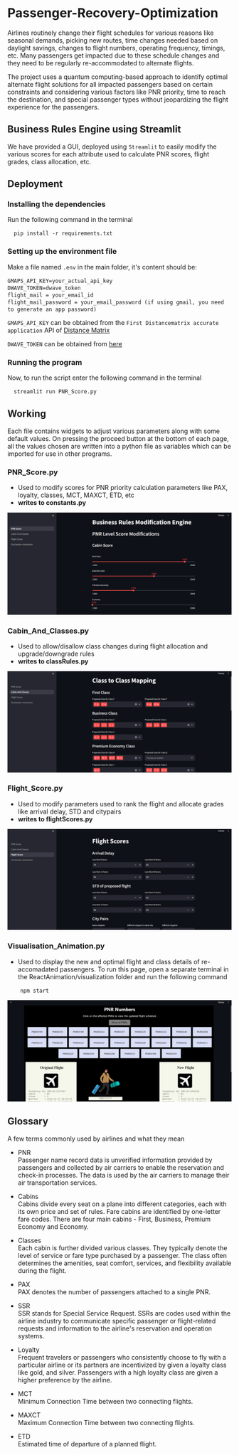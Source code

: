 # Passenger-Recovery-Optimization

Airlines routinely change their flight schedules for various reasons like seasonal demands, picking new routes, time changes needed based on daylight savings, changes to flight numbers,
operating frequency, timings, etc. Many passengers get impacted due to these schedule
changes and they need to be regularly re-accommodated to alternate flights. 

The project uses a quantum computing-based approach to identify optimal alternate flight solutions for all impacted passengers based on certain constraints and considering various factors like PNR priority, time to reach the destination, and special passenger types without jeopardizing the flight experience for the passengers.


## Business Rules Engine using Streamlit

We have provided a GUI, deployed using `Streamlit` to easily modify the various scores for each attribute used to calculate PNR scores, flight grades, class allocation, etc.


## Deployment

### Installing the dependencies

Run the following command in the terminal
```
  pip install -r requirements.txt
```

### Setting up the environment file

Make a file named `.env` in the main folder, it's content should be:
```
GMAPS_API_KEY=your_actual_api_key
DWAVE_TOKEN=dwave_token
flight_mail = your_email_id
flight_mail_password = your_email_password (if using gmail, you need to generate an app password)
```
`GMAPS_API_KEY` can be obtained from the `First Distancematrix accurate application` API of [Distance Matrix](https://distancematrix.ai/)

`DWAVE_TOKEN` can be obtained from [here](https://cloud.dwavesys.com/leap/)
### Running the program
Now, to run the script enter the following command in the terminal
```bash
  streamlit run PNR_Score.py
```


## Working

Each file contains widgets to adjust various parameters along with some default values. On pressing the proceed button at the bottom of each page, all the values chosen are written into a python file as variables which can be imported for use in other programs.

 ### PNR_Score.py
- Used to modify scores for PNR priority calculation parameters like PAX, loyalty, classes, MCT, MAXCT, ETD, etc
- **writes to constants.py**
  
![PNR Scores](./assets/PNRScore_SS.png)

### Cabin_And_Classes.py
- Used to allow/disallow class changes during flight allocation and upgrade/downgrade rules
- **writes to classRules.py**
  
![Cabins and Classes](./assets/CabinClasses_SS.png)

### Flight_Score.py
- Used to modify parameters used to rank the flight and allocate grades like arrival delay, STD and citypairs
- **writes to flightScores.py**
  
![Flight Scores](./assets/FlightScores_SS.png)

### Visualisation_Animation.py
- Used to display the new and optimal flight and class details of re-accomadated passengers.
To run this page, open a separate terminal in the ReactAnimation/visualization folder and run the following command 
```
    npm start
```

![Visualisation Animation](./assets/ResultVisualisation_SS.png)

## Glossary

A few terms commonly used by airlines and what they mean

- PNR\
Passenger name record data is unverified information provided by passengers and collected by air carriers to enable the reservation and check-in processes. The data is used by the air carriers to manage their air transportation services.

- Cabins\
Cabins divide every seat on a plane into different categories, each with its own price and set of rules. Fare cabins are identified by one-letter fare codes. There are four main cabins - First, Business, Premium Economy and Economy.

- Classes\
Each cabin is further divided various classes. They typically denote the level of service or fare type purchased by a passenger. The class often determines the amenities, seat comfort, services, and flexibility available during the flight.  

- PAX\
PAX denotes the number of passengers attached to a single PNR.

- SSR\
SSR stands for Special Service Request. SSRs are codes used within the airline industry to communicate specific passenger or flight-related requests and information to the airline's reservation and operation systems.

- Loyalty\
Frequent travelers or passengers who consistently choose to fly with a particular airline or its partners are incentivized by given a loyalty class like gold, and silver. Passengers with a high loyalty class are given a higher preference by the airline.

- MCT\
Minimum Connection Time between two connecting flights.

- MAXCT\
Maximum Connection Time between two connecting flights.

- ETD\
Estimated time of departure of a planned flight.






